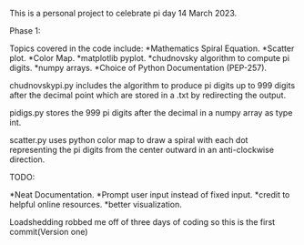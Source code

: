 This is a personal project to celebrate pi day 14 March 2023.

Phase 1: 

Topics covered in the code include:
*Mathematics Spiral Equation.
*Scatter plot.
*Color Map.
*matplotlib pyplot.
*chudnovsky algorithm to compute pi digits.
*numpy arrays.
*Choice of Python Documentation (PEP-257).

chudnovskypi.py includes the algorithm to produce pi digits up to 999 digits
after the decimal point which are stored in a .txt by redirecting the output.

pidigs.py stores the 999 pi digits after the decimal in a numpy array as type
int.

scatter.py uses python color map to draw a spiral with each dot representing the
pi digits from the center outward in an anti-clockwise direction.

TODO:

*Neat Documentation.
*Prompt user input instead of fixed input.
*credit to helpful online resources.
*better visualization.

Loadshedding robbed me off of three days of coding so this is the first
commit(Version one)
